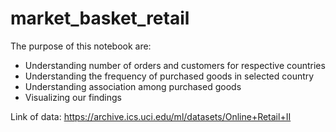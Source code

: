 # market_basket_retail

The purpose of this notebook are:
* Understanding number of orders and customers for respective countries
* Understanding the frequency of purchased goods in selected country
* Understanding association among purchased goods
* Visualizing our findings

Link of data: https://archive.ics.uci.edu/ml/datasets/Online+Retail+II
